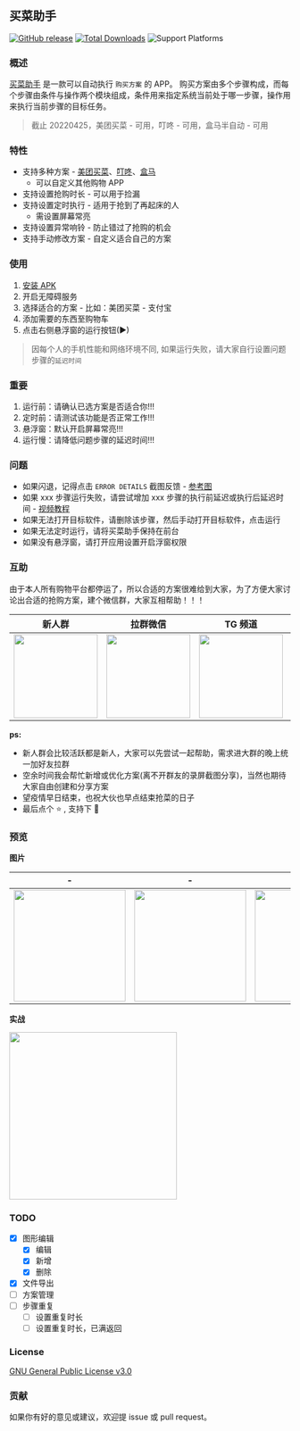 ## 买菜助手

[![GitHub release](https://img.shields.io/github/v/release/universeindream/MaiCaiAssistant.svg)](https://github.com/universeindream/MaiCaiAssistant/releases) [![Total Downloads](https://img.shields.io/github/downloads/universeindream/MaiCaiAssistant/total.svg)](https://github.com/universeindream/MaiCaiAssistant/releases/latest/download/app-release.apk) ![Support Platforms](https://img.shields.io/badge/platform-android-blue) 

### 概述

[买菜助手](https://github.com/universeindream/MaiCaiAssistant) 是一款可以自动执行 `购买方案` 的 APP。 购买方案由多个步骤构成，而每个步骤由条件与操作两个模块组成，条件用来指定系统当前处于哪一步骤，操作用来执行当前步骤的目标任务。

> 截止 20220425，美团买菜 - 可用，叮咚 - 可用，盒马半自动 - 可用

### 特性

- 支持多种方案 - [美团买菜](https://github.com/universeindream/MaiCaiAssistant/wiki/%E7%BE%8E%E5%9B%A2%E4%B9%B0%E8%8F%9C)、[叮咚](https://github.com/universeindream/MaiCaiAssistant/wiki/%E5%8F%AE%E5%92%9A%E4%B9%B0%E8%8F%9C)、[盒马](https://github.com/universeindream/MaiCaiAssistant/wiki/%E7%9B%92%E9%A9%AC) 
   - 可以自定义其他购物 APP 
- 支持设置抢购时长 - 可以用于捡漏
- 支持设置定时执行 - 适用于抢到了再起床的人
   - 需设置屏幕常亮
- 支持设置异常响铃 - 防止错过了抢购的机会
- 支持手动修改方案 - 自定义适合自己的方案

### 使用

1. [安装 APK](https://github.com/universeindream/MaiCaiAssistant/releases/latest/download/app-release.apk)
1. 开启无障碍服务
1. 选择适合的方案 - 比如：美团买菜 - 支付宝
2. 添加需要的东西至购物车
3. 点击右侧悬浮窗的运行按钮(▶)

> 因每个人的手机性能和网络环境不同, 如果运行失败，请大家自行设置问题步骤的`延迟时间`

### 重要

1. 运行前：请确认已选方案是否适合你!!!
2. 定时前：请测试该功能是否正常工作!!!
3. 悬浮窗：默认开启屏幕常亮!!!
4. 运行慢：请降低问题步骤的延迟时间!!!

### 问题

- 如果闪退，记得点击 `ERROR DETAILS` 截图反馈 - [参考图](https://user-images.githubusercontent.com/20157750/163066496-df9dafe9-bbbb-4bfd-8acb-1f7254475147.jpg)
- 如果 xxx 步骤运行失败，请尝试增加 xxx 步骤的执行前延迟或执行后延迟时间 - [视频教程](https://user-images.githubusercontent.com/7286154/163680965-a64f13ea-9bd7-4033-9c2e-e8f69e288831.mp4)
- 如果无法打开目标软件，请删除该步骤，然后手动打开目标软件，点击运行
- 如果无法定时运行，请将买菜助手保持在前台
- 如果没有悬浮窗，请打开应用设置开启浮窗权限

### 互助

由于本人所有购物平台都停运了，所以合适的方案很难给到大家，为了方便大家讨论出合适的抢购方案，建个微信群，大家互相帮助！！！ 

| 新人群 | 拉群微信 | TG 频道 | TG 群 |
| ------------- | ------------- | ------------- | ------------- |
| <img width="150" src="https://user-images.githubusercontent.com/7286154/165222758-b653353d-a1a8-4c27-8252-e27c939473ed.png"> | <img width="150" src="https://user-images.githubusercontent.com/7286154/164888899-16c76894-61c6-4e42-981b-48c0e16752a1.png"> | <img width="150" src="https://user-images.githubusercontent.com/7286154/163721131-3aa6da8d-44ab-48d3-98a5-3ccfc083fae0.png"> |     <img width="150" src="https://user-images.githubusercontent.com/7286154/163738276-3460fdd0-930b-493a-a899-d8aa8a4e03be.png">     |


**ps:**

- 新人群会比较活跃都是新人，大家可以先尝试一起帮助，需求进大群的晚上统一加好友拉群
- 空余时间我会帮忙新增或优化方案(离不开群友的录屏截图分享)，当然也期待大家自由创建和分享方案
- 望疫情早日结束，也祝大伙也早点结束抢菜的日子
- 最后点个 :star: , 支持下 :ghost:

### 预览

**图片**

| -  | - | - |
| ------------- | ------------- | ------------- |
| <img src="https://user-images.githubusercontent.com/7286154/164913288-7d4f3e8f-49a6-485f-9d41-5532b4bdecd6.png" width="200" >  | <img src="https://user-images.githubusercontent.com/7286154/164913292-799634ec-b5f9-4cd1-8f0c-3c20890c47c1.png" width="200" > | <img src="https://user-images.githubusercontent.com/7286154/164913296-c75fd54b-df3e-44bc-b7a0-c2677d6e4458.png" width="200" > |


**实战**

<img src="https://user-images.githubusercontent.com/7286154/163914983-4d1e7b58-4abe-4d1f-aa9d-af9d38093f32.gif" width="300">

### TODO

- [x] 图形编辑
   - [x] 编辑
   - [x] 新增
   - [x] 删除
- [x] 文件导出
- [ ] 方案管理
- [ ] 步骤重复
   - [ ] 设置重复时长
   - [ ] 设置重复时长，已满返回

### License

[GNU General Public License v3.0](https://github.com/universeindream/MaiCaiAssistant/blob/main/LICENSE)


### 贡献

如果你有好的意见或建议，欢迎提 issue 或 pull request。
